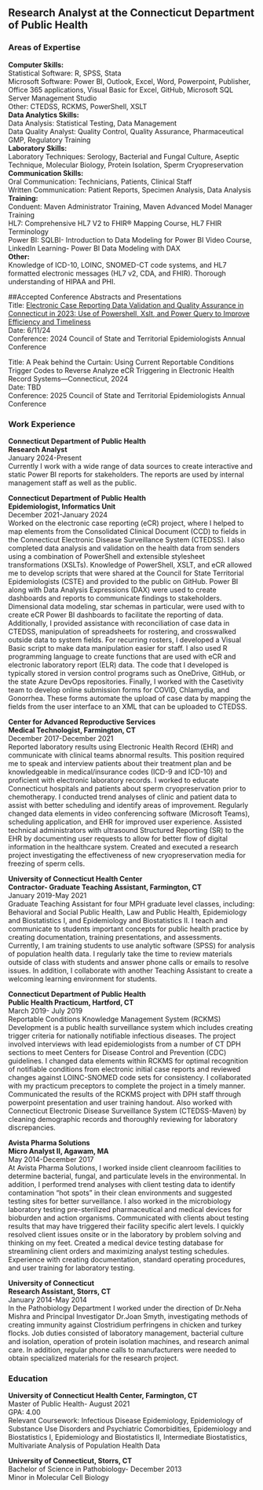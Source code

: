 ## Research Analyst at the Connecticut Department of Public Health


### Areas of Expertise
**Computer Skills:**  
    Statistical Software:	R, SPSS, Stata  
    Microsoft Software:	Power BI, Outlook, Excel, Word, Powerpoint, Publisher, Office 365 applications, Visual Basic for Excel, GitHub, Microsoft SQL Server Management Studio  
    Other:	CTEDSS, RCKMS, PowerShell, XSLT  
**Data Analytics Skills:**  
	Data Analysis:	Statistical Testing, Data Management  
	Data Quality Analyst:	Quality Control, Quality Assurance, Pharmaceutical GMP, Regulatory Training  
**Laboratory Skills:**  
	Laboratory Techniques:	Serology, Bacterial and Fungal Culture, Aseptic Technique, Molecular Biology, Protein Isolation, Sperm Cryopreservation  
**Communication Skills:**  
	Oral Communication:	Technicians, Patients, Clinical Staff  
	Written Communication:	Patient Reports, Specimen Analysis, Data Analysis  
**Training:**  
	Conduent:	Maven Administrator Training, Maven Advanced Model Manager Training  
	HL7:	Comprehensive HL7 V2 to FHIR® Mapping Course, HL7 FHIR Terminology  
	Power BI:	SQLBI- Introduction to Data Modeling for Power BI Video Course, LinkedIn Learning- Power BI Data Modeling with DAX  
**Other:**  
	Knowledge of ICD-10, LOINC, SNOMED-CT code systems, and HL7 formatted electronic messages (HL7 v2, CDA, and FHIR). Thorough understanding of HIPAA and PHI.  

##Accepted Conference Abstracts and Presentations  
Title: [Electronic Case Reporting Data Validation and Quality Assurance in Connecticut in 2023: Use of Powershell, Xslt, and Power Query to Improve Efficiency and Timeliness](https://github.com/mikeeschneider/CSTE2024/blob/main/Abstract)  
Date: 6/11/24  
Conference: 2024 Council of State and Territorial Epidemiologists Annual Conference  

Title: A Peak behind the Curtain: Using Current Reportable Conditions Trigger Codes to Reverse Analyze eCR Triggering in Electronic Health Record Systems—Connecticut, 2024  
Date: TBD  
Conference: 2025 Council of State and Territorial Epidemiologists Annual Conference  

### Work Experience  
**Connecticut Department of Public Health**  
**Research Analyst**  
January 2024-Present  
Currently I work with a wide range of data sources to create interactive and static Power BI reports for stakeholders. The reports are used by internal management staff as well as the public. 

**Connecticut Department of Public Health**  
**Epidemiologist, Informatics Unit**  
December 2021-January 2024  
    Worked on the electronic case reporting (eCR) project, where I helped to map elements from the Consolidated Clinical Document (CCD) to fields in the Connecticut Electronic Disease Surveillance System (CTEDSS). I also completed data analysis and validation on the health data from senders using a combination of PowerShell and extensible stylesheet transformations (XSLTs). Knowledge of PowerShell, XSLT, and eCR allowed me to develop scripts that were shared at the Council for State Territorial Epidemiologists (CSTE) and provided to the public on GitHub. Power BI along with Data Analysis Expressions (DAX) were used to create dashboards and reports to communicate findings to stakeholders. Dimensional data modeling, star schemas in particular, were used with to create eCR Power BI dashboards to facilitate the reporting of data. 
    Additionally, I provided assistance with reconciliation of case data in CTEDSS, manipulation of spreadsheets for rostering, and crosswalked outside data to system fields. For recurring rosters, I developed a Visual Basic script to make data manipulation easier for staff. I also used R programming language to create functions that are used with eCR and electronic laboratory report (ELR) data. The code that I developed is typically stored in version control programs such as OneDrive, GitHub, or the state Azure DevOps repositories. Finally, I worked with the Casetivity team to develop online submission forms for COVID, Chlamydia, and Gonorrhea. These forms automate the upload of case data by mapping the fields from the user interface to an XML that can be uploaded to CTEDSS.  

**Center for Advanced Reproductive Services**  
**Medical Technologist, Farmington, CT**  
December 2017-December 2021  
Reported laboratory results using Electronic Health Record (EHR) and communicate with clinical teams abnormal results. This position required me to speak and interview patients about their treatment plan and be knowledgeable in medical/insurance codes (ICD-9 and ICD-10) and proficient with electronic laboratory records. I  worked to educate Connecticut hospitals and patients about sperm cryopreservation prior to chemotherapy. I conducted trend analyses of clinic and patient data to assist with better scheduling and identify areas of improvement. Regularly changed data elements in video conferencing software (Microsoft Teams), scheduling application, and EHR for improved user experience. Assisted technical administrators with ultrasound Structured Reporting (SR) to the EHR by documenting user requests to allow for better flow of digital information in the healthcare system. Created and executed a research project investigating the effectiveness of new cryopreservation media for freezing of sperm cells.  


**University of Connecticut Health Center**  
**Contractor- Graduate Teaching Assistant, Farmington, CT**  
January 2019-May 2021  
Graduate Teaching Assistant for four MPH graduate level classes, including: Behavioral and Social Public Health, Law and Public Health, Epidemiology and Biostatistics I, and Epidemiology and Biostatistics II. I teach and communicate to students important concepts for public health practice by creating documentation, training presentations, and assessments. Currently, I am training students to use analytic software (SPSS) for analysis of population health data. I regularly take the time to review materials outside of class with students and answer phone calls or emails to resolve issues. In addition, I collaborate with another Teaching Assistant to create a welcoming learning environment for students.  

**Connecticut Department of Public Health**  
**Public Health Practicum, Hartford, CT**  
March 2019- July 2019  
Reportable Conditions Knowledge Management System (RCKMS) Development is a public health surveillance system which includes creating trigger criteria for nationally notifiable infectious diseases. The project involved interviews with lead epidemiologists from a number of CT DPH sections to meet Centers for Disease Control and Prevention (CDC) guidelines. I changed data elements within RCKMS for optimal recognition of notifiable conditions from electronic initial case reports and reviewed changes against LOINC-SNOMED code sets for consistency. I collaborated with my practicum preceptors to complete the project in a timely manner. Communicated the results of the RCKMS project with DPH staff through powerpoint presentation and user training handout. Also worked with Connecticut Electronic Disease Surveillance System (CTEDSS-Maven) by cleaning demographic records and thoroughly reviewing for laboratory discrepancies.  
	

**Avista Pharma Solutions**  
**Micro Analyst II, Agawam, MA**  
May 2014-December 2017  
At Avista Pharma Solutions, I worked inside client cleanroom facilities to determine bacterial, fungal, and particulate levels in the environmental. In addition, I performed trend analyses with client testing data to identify contamination “hot spots” in their clean environments and suggested testing sites for better surveillance. I also worked in the microbiology laboratory testing pre-sterilized pharmaceutical and medical devices for bioburden and action organisms. Communicated with clients about testing results that may have triggered their facility specific alert levels. I quickly resolved client issues onsite or in the laboratory by problem solving and thinking on my feet. Created a medical device testing database for streamlining client orders and maximizing analyst testing schedules. Experience with creating documentation, standard operating procedures, and user training for laboratory testing.  

**University of Connecticut**  
**Research Assistant, Storrs, CT**  
January 2014-May 2014  
In the Pathobiology Department I worked under the direction of Dr.Neha Mishra and Principal Investigator Dr.Joan Smyth, investigating methods of creating immunity against Clostridium perfringens in chicken and turkey flocks. Job duties consisted of laboratory management, bacterial culture and isolation, operation of protein isolation machines, and research animal care. In addition, regular phone calls to manufacturers were needed to obtain specialized materials for the research project.  



### Education
**University of Connecticut Health Center, Farmington, CT**  
        Master of Public Health- August 2021  
        GPA: 4.00  
        Relevant Coursework: Infectious Disease Epidemiology, Epidemiology of Substance Use Disorders and Psychiatric Comorbidities, Epidemiology and Biostatistics I, Epidemiology and Biostatistics II, Intermediate Biostatistics, Multivariate Analysis of Population Health Data  

**University of Connecticut, Storrs, CT**  
        Bachelor of Science in Pathobiology- December 2013  
        Minor in Molecular Cell Biology  
